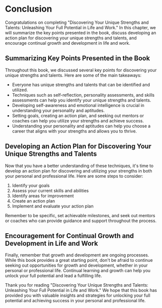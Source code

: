 # Conclusion

Congratulations on completing "Discovering Your Unique Strengths and Talents: Unleashing Your Full Potential in Life and Work." In this chapter, we will summarize the key points presented in the book, discuss developing an action plan for discovering your unique strengths and talents, and encourage continual growth and development in life and work.

Summarizing Key Points Presented in the Book
--------------------------------------------

Throughout this book, we discussed several key points for discovering your unique strengths and talents. Here are some of the main takeaways:

* Everyone has unique strengths and talents that can be identified and utilized.
* Techniques such as self-reflection, personality assessments, and skills assessments can help you identify your unique strengths and talents.
* Developing self-awareness and emotional intelligence is crucial in understanding your personality and aptitudes.
* Setting goals, creating an action plan, and seeking out mentors or coaches can help you utilize your strengths and achieve success.
* Understanding your personality and aptitudes can help you choose a career that aligns with your strengths and allows you to thrive.

Developing an Action Plan for Discovering Your Unique Strengths and Talents
---------------------------------------------------------------------------

Now that you have a better understanding of these techniques, it's time to develop an action plan for discovering and utilizing your strengths in both your personal and professional life. Here are some steps to consider:

1. Identify your goals
2. Assess your current skills and abilities
3. Identify areas for improvement
4. Create an action plan
5. Implement and evaluate your action plan

Remember to be specific, set achievable milestones, and seek out mentors or coaches who can provide guidance and support throughout the process.

Encouragement for Continual Growth and Development in Life and Work
-------------------------------------------------------------------

Finally, remember that growth and development are ongoing processes. While this book provides a great starting point, don't be afraid to continue seeking out opportunities for growth and development, whether in your personal or professional life. Continual learning and growth can help you unlock your full potential and lead a fulfilling life.

Thank you for reading "Discovering Your Unique Strengths and Talents: Unleashing Your Full Potential in Life and Work." We hope that this book has provided you with valuable insights and strategies for unlocking your full potential and achieving success in your personal and professional life.